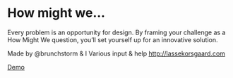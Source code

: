 # How might we...

Every problem is an opportunity for design. By framing your challenge as a How Might We question, you’ll set yourself up for an innovative solution.

Made by @brunchstorm & I
Various input & help http://lassekorsgaard.com

[Demo](http://hmw.ankkit.com)
